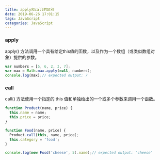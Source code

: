 ```yaml
---
title: apply和call的区别
date: 2019-06-26 17:01:15
tags: JavaScript
categories: JavaScript
---
```

### apply
apply() 方法调用一个具有给定this值的函数，以及作为一个数组（或类似数组对象）提供的参数。  
<!-- more -->
```js
var numbers = [5, 6, 2, 3, 7];
var max = Math.max.apply(null, numbers);
console.log(max);// expected output: 7
```
### call
call() 方法使用一个指定的 this 值和单独给出的一个或多个参数来调用一个函数。  
```js
function Product(name, price) {
  this.name = name;
  this.price = price;
}

function Food(name, price) {
  Product.call(this, name, price);
  this.category = 'food';
}

console.log(new Food('cheese', 5).name);// expected output: "cheese"
```
